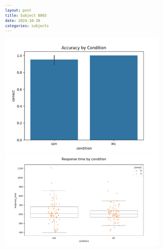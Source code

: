```yaml
---
layout: post
title: Subject 8003
date: 2024-10-30
categories: subjects
---
```


![](data/8003/run-5/8003_NF_acc.png)
![](data/8003/run-5/8003_NF_rt.png)

